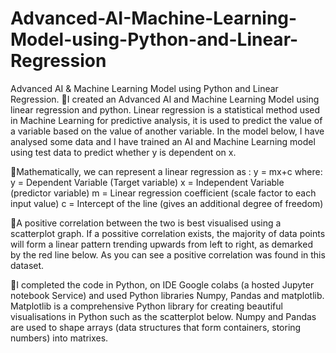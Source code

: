 # Advanced-AI-Machine-Learning-Model-using-Python-and-Linear-Regression
Advanced AI &amp; Machine Learning Model using Python and Linear Regression.
🍃I created an Advanced AI and Machine Learning Model using linear regression and python. Linear regression is a statistical method used in Machine Learning for predictive analysis, it is used to predict the value of a variable based on the value of another variable. In the model below, I have analysed some data and I have trained an AI and Machine Learning model using test data to predict whether y is dependent on x.

🚀Mathematically, we can represent a linear regression as : y = mx+c
where:
y = Dependent Variable (Target variable)
x = Independent Variable (predictor variable)
m = Linear regression coefficient (scale factor to each input value)
c = Intercept of the line (gives an additional degree of freedom)


🍃A positive correlation between the two is best visualised using a scatterplot graph. If a possitive correlation exists, the majority of data points will form a linear pattern trending upwards from left to right, as demarked by the red line below. As you can see a positive correlation was found in this dataset.

🍃I completed the code in Python, on IDE Google colabs (a hosted Jupyter notebook Service) and used Python libraries Numpy, Pandas and matplotlib. Matplotlib is a comprehensive Python library for creating beautiful visualisations in Python such as the scatterplot below. Numpy and Pandas are used to shape arrays (data structures that form containers, storing numbers) into matrixes.
